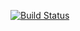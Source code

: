 [![Build Status](https://cloud.drone.io/api/badges/Croissong/verdun-ci/status.svg)](https://cloud.drone.io/Croissong/verdun-ci)
